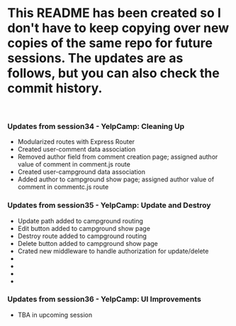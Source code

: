 <h1>This README has been created so I don't have to keep copying over new copies of the same repo for future sessions. The updates are as follows, but you can also check the commit history.</h1>

<br>
<h3>Updates from session34 - YelpCamp: Cleaning Up</h3>

<ul>
<li>Modularized routes with Express Router</li>
<li>Created user-comment data association</li>
<li>Removed author field from comment creation page; assigned author value of comment in comment.js route</li>
<li>Created user-campground data association</li>
<li>Added author to campground show page; assigned author value of comment in commentc.js route</li>
</ul>

<h3>Updates from session35 - YelpCamp: Update and Destroy</h3>
<ul>
    <li>Update path added to campground routing</li>
    <li>Edit button added to campground show page</li>
    <li>Destroy route added to campground routing</li>
    <li>Delete button added to campground show page</li>
    <li>Crated new middleware to handle authorization for update/delete</li>
    <li></li>
    <li></li>
    <li></li>
    <li></li>
</ul>

<h3>Updates from session36 - YelpCamp: UI Improvements</h3>
<ul>
    <li>TBA in upcoming session</li>
</ul>